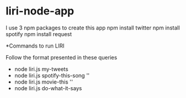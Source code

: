 # liri-node-app
I use 3 npm packages to create this app
npm install twitter
npm install spotify
npm install request

*Commands to run LIRI

Follow the format presented in these queries

* node liri.js my-tweets
* node liri.js spotify-this-song '<song name here>'
* node liri.js movie-this '<movie name here>'
* node liri.js do-what-it-says 
